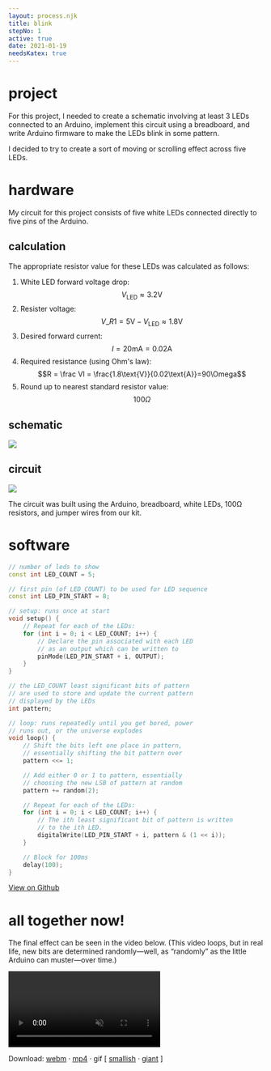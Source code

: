 ```yaml
---
layout: process.njk
title: blink
stepNo: 1
active: true
date: 2021-01-19
needsKatex: true
---
```


# project

For this project, I needed to create a schematic involving at least 3 LEDs
connected to an Arduino, implement this circuit using a breadboard, and write
Arduino firmware to make the LEDs blink in some pattern.

I decided to try to create a sort of moving or scrolling effect across five LEDs.

# hardware

My circuit for this project consists of five white LEDs connected directly to five pins of the Arduino.

## calculation

The appropriate resistor value for these LEDs was calculated as follows:

1. White LED forward voltage drop: $$V_\text{LED} \approx 3.2\text{V}$$
1. Resister voltage: $$V\_{R1} = 5\text{V} - V_\text{LED} \approx 1.8\text{V}$$
1. Desired forward current: $$I = 20\text{mA} = 0.02\text{A}$$
1. Required resistance (using Ohm's law): $$R = \frac VI = \frac{1.8\text{V}}{0.02\text{A}}=90\Omega$$
1. Round up to nearest standard resistor value: $$100\Omega$$

## schematic

![](https://cdn.yoonbuck.com/hcde439-www/1-blink/schematic.png)

## circuit

![](https://cdn.yoonbuck.com/hcde439-www/1-blink/image.jpg)

The circuit was built using the Arduino, breadboard, white LEDs, 100&Omega; resistors, and jumper wires from our kit.

# software

```cpp
// number of leds to show
const int LED_COUNT = 5;

// first pin (of LED_COUNT) to be used for LED sequence
const int LED_PIN_START = 8;

// setup: runs once at start
void setup() {
    // Repeat for each of the LEDs:
    for (int i = 0; i < LED_COUNT; i++) {
        // Declare the pin associated with each LED
        // as an output which can be written to
        pinMode(LED_PIN_START + i, OUTPUT);
    }
}

// the LED_COUNT least significant bits of pattern
// are used to store and update the current pattern
// displayed by the LEDs
int pattern;

// loop: runs repeatedly until you get bored, power
// runs out, or the universe explodes
void loop() {
    // Shift the bits left one place in pattern,
    // essentially shifting the bit pattern over
    pattern <<= 1;

    // Add either 0 or 1 to pattern, essentially
    // choosing the new LSB of pattern at random
    pattern += random(2);

    // Repeat for each of the LEDs:
    for (int i = 0; i < LED_COUNT; i++) {
        // The ith least significant bit of pattern is written
        // to the ith LED.
        digitalWrite(LED_PIN_START + i, pattern & (1 << i));
    }

    // Block for 100ms
    delay(100);
}
```

<a href="https://github.com/yoonbuck/hcde439-ino/blob/main/1-blink/blink.ino" target="_blank">View on Github</a>

# all together now!

The final effect can be seen in the video below. (This video loops, but in real life,
new bits are determined randomly—well, as “randomly” as the little
Arduino can muster—over time.)

<video autoplay loop muted>
<source src="https://cdn.yoonbuck.com/hcde439-www/1-blink/blink.webm" type="video/webm">
<source src="https://cdn.yoonbuck.com/hcde439-www/1-blink/blink.mp4" type="video/mp4">
</video>

Download:
<a href="https://cdn.yoonbuck.com/hcde439-www/1-blink/blink.webm" target="_blank">webm</a> ·
<a href="https://cdn.yoonbuck.com/hcde439-www/1-blink/blink.mp4" target="_blank">mp4</a> ·
gif [
<a href="https://cdn.yoonbuck.com/hcde439-www/1-blink/blink-large.gif" target="_blank">smallish</a> ·
<a href="https://cdn.yoonbuck.com/hcde439-www/1-blink/blink-monstrously-large.gif" target="_blank">giant</a> ]
